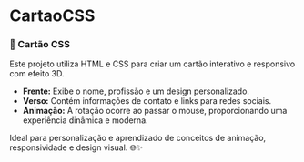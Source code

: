 # CartaoCSS
### 🌟 Cartão CSS

Este projeto utiliza HTML e CSS para criar um cartão interativo e responsivo com efeito 3D.  

- **Frente:** Exibe o nome, profissão e um design personalizado.  
- **Verso:** Contém informações de contato e links para redes sociais.  
- **Animação:** A rotação ocorre ao passar o mouse, proporcionando uma experiência dinâmica e moderna.  

Ideal para personalização e aprendizado de conceitos de animação, responsividade e design visual. 🌐✨  
